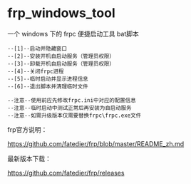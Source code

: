 # frp_windows_tool
一个 windows 下的 frpc 便捷启动工具 bat脚本

```
--[1]--启动并隐藏窗口
--[2]--安装开机自启动服务（管理员权限）
--[3]--卸载开机自启动服务（管理员权限）
--[4]--关闭frpc进程
--[5]--临时启动并显示进程信息
--[6]--退出脚本并清理临时文件

--注意--使用前应先修改frpc.ini中对应的配置信息
--注意--临时启动中测试正常后再安装为自启动服务
--注意--如需升级版本仅需要替换frpc\frpc.exe文件
```

frp官方说明：

https://github.com/fatedier/frp/blob/master/README_zh.md

最新版本下载：

https://github.com/fatedier/frp/releases
